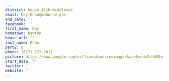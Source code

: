 ```yaml
---
district: house-11th-middlesex
email: Kay.Khan@mahouse.gov
end_date: ''
facebook: ''
first_name: Kay
hometown: Newton
house_url: ''
last_name: Khan
party: D
phone: (617) 722-2011
picture: https://www.google.com/url?sa=i&source=images&cd=&ved=2ahUKEwiuk73Wj9jgAhUoTt8KHZdeByIQjRx6BAgBEAU&url=https%3A%2F%2Fthearcofmass.org%2Finsiders-view-kay-khan%2F&psig=AOvVaw2RT0RcvGAJ4nAvMSnDZCJU&ust=1551226633206963
start_date: ''
twitter: ''
website: ''
---
```


